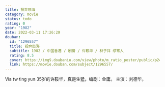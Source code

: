 ```yaml
---
title: 投奔怒海
category: movie
status: todo
rating: 0
year: "1982"
date: 2022-03-11 17:26:20
douban:
  id: "1296557"
  title: 投奔怒海
  subtitle: 1982 / 中国香港 / 剧情 / 许鞍华 / 林子祥 缪骞人
  rating: 8.5
  cover: https://img9.doubanio.com/view/photo/m_ratio_poster/public/p2492745076.jpg
  link: https://movie.douban.com/subject/1296557/
---
```


Via tw ting yun  35岁的许鞍华，真是生猛，编剧：金庸。
主演：刘德华。